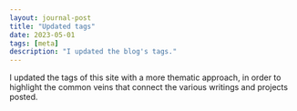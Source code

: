 ```yaml
---
layout: journal-post
title: "Updated tags"
date: 2023-05-01
tags: [meta]
description: "I updated the blog's tags."
---
```


I updated the tags of this site with a more thematic approach, in order to highlight the common veins that connect the various writings and projects posted.
